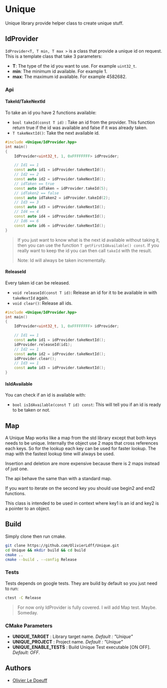 # Unique

Unique library provide helper class to create unique stuff.

## IdProvider

`IdProvider<T, T min, T max >` is a class that provide a unique id on request. This is a template class that take 3 parameters:

* **T**: The type of the id you want to use. For example `uint32_t`.
* **min**: The minimum id available. For example 1.
* **max**: The maximum id available. For example 4582682.

### Api

#### TakeId/TakeNextId

To take an id you have 2 functions available:

* `bool takeId(const T id)` : Take an id from the provider. This function return true if the id was available and false if it was already taken.
* `T takeNextId()`: Take the next available id.

```c++
#include <Unique/IdProvider.hpp>
int main()
{
    IdProvider<uint32_t, 1, 0xFFFFFFFF> idProvider;

    // Id1 == 1
    const auto id1 = idProvider.takeNextId();
    // Id2 == 2
    const auto id2 = idProvider.takeNextId();
    // idTaken == true
    const auto idTaken = idProvider.takeId(5);
    // idTaken2 == false
    const auto idTaken2 = idProvider.takeId(2);
    // Id3 == 3
    const auto id3 = idProvider.takeNextId();
    // Id4 == 4
    const auto id4 = idProvider.takeNextId();
    // Id6 == 6
    const auto id6 = idProvider.takeNextId();
}
```

> If you just want to know what is the next id available without taking it, then you can use the function `T getFirstIdAvailable() const`. If you really want to keep the id you can then call `takeId` with the result.
>
> Note: Id will always be taken incrementally.

#### ReleaseId

Every taken id can be released.

* `void releaseId(const T id)`: Release an id for it to be available in with `takeNextId` again.
* `void clear()`: Release all ids.

```c++
#include <Unique/IdProvider.hpp>
int main()
{
    IdProvider<uint32_t, 1, 0xFFFFFFFF> idProvider;

    // Id1 == 1
    const auto id1 = idProvider.takeNextId();
    idProvider.releaseId(id1);
    // Id2 == 1
    const auto id2 = idProvider.takeNextId();
    idProvider.clear();
    // Id3 == 1
    const auto id3 = idProvider.takeNextId();
}
```

#### IsIdAvailable

You can check if an id is available with:

* `bool isIdAvailable(const T id) const`: This will tell you if an id is ready to be taken or not.

## Map

A Unique Map works like a map from the std library except that both keys needs to be unique. Internally the object use 2 maps that cross references each keys. So for the lookup each key can be used for faster lookup. The map with the fastest lookup time will always be used.

Insertion and deletion are more expensive because there is 2 maps instead of just one.

The api behave the same than with a standard map.

If you want to iterate on the second key you should use begin2 and end2 functions.

This class is intended to be used in context where key1 is an id and key2 is a pointer to an object.

## Build

Simply clone then run cmake.

```bash
git clone https://github.com/OlivierLdff/Unique.git
cd Unique && mkdir build && cd build
cmake ..
cmake --build . --config Release
```

### Tests

Tests depends on google tests. They are build by default so you just need to run:

```bash
ctest -C Release
```

> For now only IdProvider is fully covered. I will add Map test. Maybe. Someday.

### CMake Parameters

- **UNIQUE_TARGET** : Library target name. *Default : "Unique"*
- **UNIQUE_PROJECT** : Project name. *Default : "Unique"*
- **UNIQUE_ENABLE_TESTS** : Build Unique Test executable [ON OFF]. *Default: OFF*.

## Authors

- [Olivier Le Doeuff](https://github.com/OlivierLDff)